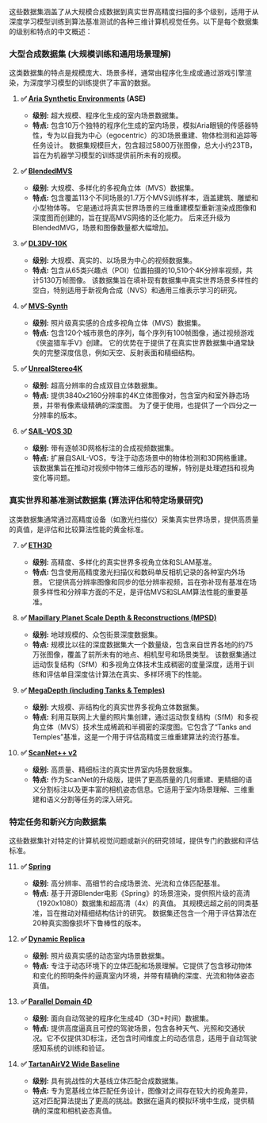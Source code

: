 这些数据集涵盖了从大规模合成数据到真实世界高精度扫描的多个级别，适用于从深度学习模型训练到算法基准测试的各种三维计算机视觉任务。以下是每个数据集的级别和特点的中文概述：

### 大型合成数据集 (大规模训练和通用场景理解)

这类数据集的特点是规模庞大、场景多样，通常由程序化生成或通过游戏引擎渲染，为深度学习模型的训练提供了丰富的数据。

1.  **✅ [Aria Synthetic Environments](https://www.projectaria.com/datasets/ase/) (ASE)**
    *   **级别:** 超大规模、程序化生成的室内场景数据集。
    *   **特点:** 包含10万个独特的程序化生成的室内场景，模拟Aria眼镜的传感器特性，专为以自我为中心（egocentric）的3D场景重建、物体检测和追踪等任务设计。 数据集规模巨大，包含超过5800万张图像，总大小约23TB，旨在为机器学习模型的训练提供前所未有的规模。

2.  **✅ [BlendedMVS](https://github.com/YoYo000/BlendedMVS)**
    *   **级别:** 大规模、多样化的多视角立体（MVS）数据集。
    *   **特点:** 包含覆盖113个不同场景的1.7万个MVS训练样本，涵盖建筑、雕塑和小型物体等。 它是通过将真实世界场景的三维重建模型重新渲染成图像和深度图而创建的，旨在提高MVS网络的泛化能力。 后来还升级为BlendedMVG，场景和图像数量都大幅增加。

3.  **✅ [DL3DV-10K](https://dl3dv-10k.github.io/DL3DV-10K/)**
    *   **级别:** 大规模、真实的、以场景为中心的视频数据集。
    *   **特点:** 包含从65类兴趣点（POI）位置拍摄的10,510个4K分辨率视频，共计5130万帧图像。 该数据集旨在填补现有数据集中真实世界场景多样性的空白，特别适用于新视角合成（NVS）和通用三维表示学习的研究。

4.  **✅ [MVS-Synth](https://phuang17.github.io/DeepMVS/mvs-synth.html)**
    *   **级别:** 照片级真实感的合成多视角立体（MVS）数据集。
    *   **特点:** 包含120个城市景色的序列，每个序列有100帧图像，通过视频游戏《侠盗猎车手V》创建。 它的优势在于提供了在真实世界数据集中通常缺失的完整深度信息，例如天空、反射表面和精细结构。

5.  **✅ [UnrealStereo4K](https://github.com/fabiotosi92/SMD-Nets)**
    *   **级别:** 超高分辨率的合成双目立体数据集。
    *   **特点:** 提供3840x2160分辨率的4K立体图像对，包含室内和室外静态场景，并带有像素级精确的深度图。 为了便于使用，也提供了一个四分之一分辨率的版本。

6.  **✅ [SAIL-VOS 3D](https://sailvos.web.illinois.edu/_site/_site/index.html)**
    *   **级别:** 带有逐帧3D网格标注的合成视频数据集。
    *   **特点:** 扩展自SAIL-VOS，专注于动态场景中的物体检测和3D网格重建。 该数据集旨在推动对视频中物体三维形态的理解，特别是处理遮挡和视角变化等问题。

### 真实世界和基准测试数据集 (算法评估和特定场景研究)

这类数据集通常通过高精度设备（如激光扫描仪）采集真实世界场景，提供高质量的真值，是评估和比较算法性能的黄金标准。

7.  **✅ [ETH3D](https://www.eth3d.net/)**
    *   **级别:** 高精度、多样化的真实世界多视角立体和SLAM基准。
    *   **特点:** 包含使用高精度激光扫描仪和数码单反相机记录的各种室内外场景。 它提供高分辨率图像和同步的低分辨率视频，旨在弥补现有基准在场景多样性和分辨率方面的不足，是评估MVS和SLAM算法性能的重要基准。

8.  **✅ [Mapillary Planet Scale Depth & Reconstructions (MPSD)](https://www.mapillary.com/dataset/depth)**
    *   **级别:** 地球规模的、众包街景深度数据集。
    *   **特点:** 规模比以往的深度数据集大一个数量级，包含来自世界各地的约75万张图像，覆盖了前所未有的地点、相机型号和场景类型。 该数据集通过运动恢复结构（SfM）和多视角立体技术生成稠密的度量深度，适用于训练和评估单目深度估计算法在真实、多样环境下的性能。

9.  **✅ [MegaDepth (including Tanks & Temples)](https://www.cs.cornell.edu/projects/megadepth/)**
    *   **级别:** 大规模、非结构化的真实世界多视角立体数据集。
    *   **特点:** 利用互联网上大量的照片集创建，通过运动恢复结构（SfM）和多视角立体（MVS）技术生成稀疏和半稠密的深度图。它包含了“Tanks and Temples”基准，这是一个用于评估高精度三维重建算法的流行基准。

10. **✅ [ScanNet++ v2](https://kaldir.vc.in.tum.de/scannetpp/)**
    *   **级别:** 高质量、精细标注的真实世界室内场景数据集。
    *   **特点:** 作为ScanNet的升级版，提供了更高质量的几何重建、更精细的语义分割标注以及更丰富的相机姿态信息。它适用于室内场景理解、三维重建和语义分割等任务的深入研究。

### 特定任务和新兴方向数据集

这些数据集针对特定的计算机视觉问题或新兴的研究领域，提供专门的数据和评估标准。

11. **✅ [Spring](https://spring-benchmark.org/)**
    *   **级别:** 高分辨率、高细节的合成场景流、光流和立体匹配基准。
    *   **特点:** 基于开源Blender电影《Spring》的场景渲染，提供照片级的高清（1920x1080）数据集和超高清（4x）的真值。 其规模远超之前的同类基准，旨在推动对精细结构估计的研究。 数据集还包含一个用于评估算法在20种真实图像损坏下鲁棒性的版本。

12. **✅ [Dynamic Replica](https://dynamic-stereo.github.io/)**
    *   **级别:** 照片级真实感的动态室内场景数据集。
    *   **特点:** 专注于动态环境下的立体匹配和场景理解。它提供了包含移动物体和变化的照明条件的逼真室内环境，并带有精确的深度、光流和物体姿态真值。

13. **✅ [Parallel Domain 4D](https://gcd.cs.columbia.edu/#datasets)**
    *   **级别:** 面向自动驾驶的程序化生成4D（3D+时间）数据集。
    *   **特点:** 提供高度逼真且可控的驾驶场景，包含各种天气、光照和交通状况。它不仅提供3D标注，还包含时间维度上的动态信息，适用于自动驾驶感知系统的训练和验证。

14. **✅ [TartanAirV2 Wide Baseline](https://uniflowmatch.github.io/)**
    *   **级别:** 具有挑战性的大基线立体匹配合成数据集。
    *   **特点:** 专为宽基线立体匹配任务设计，图像对之间存在较大的视角差异，这对匹配算法提出了更高的挑战。数据在逼真的模拟环境中生成，提供精确的深度和相机姿态真值。